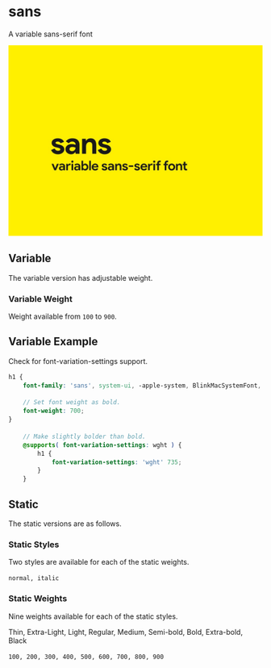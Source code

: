 # sans

A variable sans-serif font

![cover image](https://raw.githubusercontent.com/antibrand/sans/master/cover.jpg)

## Variable

The variable version has adjustable weight.

### Variable Weight

Weight available from `100` to `900`.

## Variable Example

Check for font-variation-settings support.

```scss
h1 {
    font-family: 'sans', system-ui, -apple-system, BlinkMacSystemFont, 'Segoe UI', Roboto, Oxygen-Sans, Ubuntu, Cantarell, 'Helvetica Neue', Helvetica, sans-serif, 'Apple Color Emoji', 'Segoe UI Emoji', 'Segoe UI Symbol', 'Noto Color Emoji';

    // Set font weight as bold.
    font-weight: 700;
}

    // Make slightly bolder than bold.
    @supports( font-variation-settings: wght ) {
        h1 {
            font-variation-settings: 'wght' 735;
        }
    }
```

## Static

The static versions are as follows.

### Static Styles

Two styles are available for each of the static weights.

`normal, italic`

### Static Weights

Nine weights available for each of the static styles.

Thin, Extra-Light, Light, Regular, Medium, Semi-bold, Bold, Extra-bold, Black

`100, 200, 300, 400, 500, 600, 700, 800, 900`
